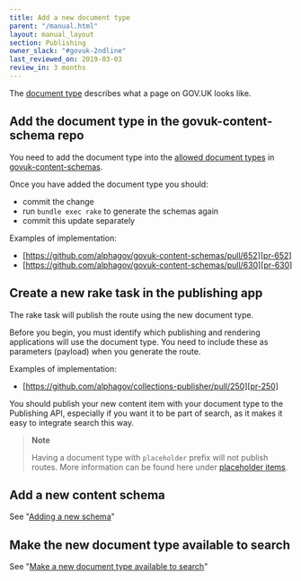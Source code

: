 ```yaml
---
title: Add a new document type
parent: "/manual.html"
layout: manual_layout
section: Publishing
owner_slack: "#govuk-2ndline"
last_reviewed_on: 2019-03-03
review_in: 3 months
---
```


The [document type] describes what a page on GOV.UK looks like.

## Add the document type in the govuk-content-schema repo

You need to add the document type into the
[allowed document types][allowed-document-types] in
[govuk-content-schemas][govuk-content-schemas].

Once you have added the document type you should:

- commit the change
- run `bundle exec rake` to generate the schemas again
- commit this update separately

Examples of implementation:

- [https://github.com/alphagov/govuk-content-schemas/pull/652][pr-652]
- [https://github.com/alphagov/govuk-content-schemas/pull/630][pr-630]

## Create a new rake task in the publishing app

The rake task will publish the route using the new document type.

Before you begin, you must identify which publishing and rendering applications
will use the document type. You need to include these as parameters (payload)
when you generate the route.

Examples of implementation:

- [https://github.com/alphagov/collections-publisher/pull/250][pr-250]

You should publish your new content item with your document type to the
Publishing API, especially if you want it to be part of search, as it makes it
easy to integrate search this way.

> **Note**
>
> Having a document type with `placeholder` prefix will not publish routes. More
> information can be found here under [placeholder items][placeholder-items].

## Add a new content schema

See "[Adding a new schema][adding-a-new-schema]"

## Make the new document type available to search

See "[Make a new document type available to search][new-doc-type-search]"

[document type]: https://docs.publishing.service.gov.uk/document-types.html
[allowed-document-types]: https://github.com/alphagov/govuk-content-schemas/blob/master/lib/govuk_content_schemas/allowed_document_types.yml
[govuk-content-schemas]: https://github.com/alphagov/govuk-content-schemas
[pr-652]: https://github.com/alphagov/govuk-content-schemas/pull/652
[pr-630]: https://github.com/alphagov/govuk-content-schemas/pull/630
[pr-250]: https://github.com/alphagov/collections-publisher/pull/250
[placeholder-items]: https://github.com/alphagov/content-store/blob/f5bf2ae1d86b6a38d52d22074c0d13acf2a0413c/doc/route_registration.md#placeholder-items
[adding-a-new-schema]: https://github.com/alphagov/govuk-content-schemas/blob/master/docs/adding-a-new-schema.md
[new-doc-type-search]: /manual/make-a-new-document-type-available-to-search.html
